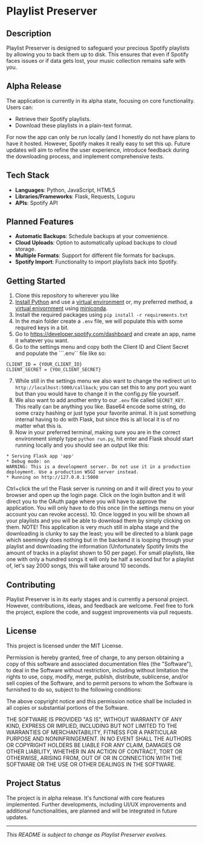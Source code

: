 # Playlist Preserver

## Description

Playlist Preserver is designed to safeguard your precious Spotify playlists by allowing you to back them up to disk. This ensures that even if Spotify faces issues or if data gets lost, your music collection remains safe with you.

## Alpha Release

The application is currently in its alpha state, focusing on core functionality. Users can:

- Retrieve their Spotify playlists.
- Download these playlists in a plain-text format.

For now the app can only be run locally (and I honestly do not have plans to have it hosted. However, Spotify makes it really easy to set this up. Future updates will aim to refine the user experience, introduce feedback during the downloading process, and implement comprehensive tests.

## Tech Stack

- **Languages**: Python, JavaScript, HTML5
- **Libraries/Frameworks**: Flask, Requests, Loguru
- **APIs**: Spotify API

## Planned Features

- **Automatic Backups**: Schedule backups at your convenience.
- **Cloud Uploads**: Option to automatically upload backups to cloud storage.
- **Multiple Formats**: Support for different file formats for backups.
- **Spotify Import**: Functionality to import playlists back into Spotify.

## Getting Started

1. Clone this repository to wherever you like
2. [Install Python](https://realpython.com/installing-python/) and use a [virtual environment](https://www.freecodecamp.org/news/how-to-setup-virtual-environments-in-python/) or, my preferred method, a [virtual enivornment](https://conda.io/projects/conda/en/latest/user-guide/getting-started.html) using [miniconda](https://docs.anaconda.com/free/miniconda/miniconda-install/).
3. Install the required packages using ```pip install -r requirements.txt```
4. In the main folder create a ```.env``` file, we will populate this with some required keys in a bit.
5. Go to https://developer.spotify.com/dashboard and create an app, name it whatever you want.
6. Go to the settings menu and copy both the Client ID and Client Secret and populate the ```.env`` file like so:
  ```
  CLIENT_ID = {YOUR_CLIENT_ID}
  CLIENT_SECRET = {YOU_CLIENT_SECRET}
  ```
7. While still in the settings menu we also want to change the redirect uri to ```http://localhost:5000/callback```; you can set this to any port you want but than you would have to change it in the config.py file yourself.
8. We also want to add another entry to our ```.env``` file called ```SECRET_KEY```. This really can be anything you like. Base64 encode some string, do some crazy hashing or just type your favorite animal. It is just something internal having to do with Flask, but since this is all local it is of no matter what this is.
9. Now in your preferred terminal, making sure you are in the correct environment simply type ```python run.py```, hit enter and Flask should start running locally and you should see an output like this:
 ```
 * Serving Flask app 'app'
 * Debug mode: on
WARNING: This is a development server. Do not use it in a production deployment. Use a production WSGI server instead.
 * Running on http://127.0.0.1:5000
```
Ctrl+click the url the Flask server is running on and it will direct you to your browser and open up the login page. Click on the login button and it will direct you to the OAuth page where you will have to approve the application. You will only have to do this once (in the settings menu on your account you can revoke access).
10. Once logged in you will be shown all your playlists and you will be able to download them by simply clicking on them. NOTE! This application is very much still in alpha stage and the downloading is clunky to say the least; you will be directed to a blank page which seemingly does nothing but in the backend it is looping through your playlist and downloading the information (Unfortunately Spotify limits the amount of tracks in a playlist shown to 50 per page). For small playlists, like one with only a hundred songs it will only be half a second but for a playlist of, let's say 2000 songs, this will take around 10 seconds. 

## Contributing

Playlist Preserver is in its early stages and is currently a personal project. However, contributions, ideas, and feedback are welcome. Feel free to fork the project, explore the code, and suggest improvements via pull requests.

## License

This project is licensed under the MIT License.

Permission is hereby granted, free of charge, to any person obtaining a copy of this software and associated documentation files (the "Software"), to deal in the Software without restriction, including without limitation the rights to use, copy, modify, merge, publish, distribute, sublicense, and/or sell copies of the Software, and to permit persons to whom the Software is furnished to do so, subject to the following conditions:

The above copyright notice and this permission notice shall be included in all copies or substantial portions of the Software.

THE SOFTWARE IS PROVIDED "AS IS", WITHOUT WARRANTY OF ANY KIND, EXPRESS OR IMPLIED, INCLUDING BUT NOT LIMITED TO THE WARRANTIES OF MERCHANTABILITY, FITNESS FOR A PARTICULAR PURPOSE AND NONINFRINGEMENT. IN NO EVENT SHALL THE AUTHORS OR COPYRIGHT HOLDERS BE LIABLE FOR ANY CLAIM, DAMAGES OR OTHER LIABILITY, WHETHER IN AN ACTION OF CONTRACT, TORT OR OTHERWISE, ARISING FROM, OUT OF OR IN CONNECTION WITH THE SOFTWARE OR THE USE OR OTHER DEALINGS IN THE SOFTWARE.

## Project Status

The project is in alpha release. It's functional with core features implemented. Further developments, including UI/UX improvements and additional functionalities, are planned and will be integrated in future updates.

---

_This README is subject to change as Playlist Preserver evolves._

